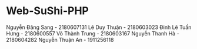 # Web-SuShi-PHP
Nguyễn Đăng Sang - 2180607131
Lê Duy Thuận - 2180603023
Đinh Lê Tuấn Hưng - 2180600557
Võ Thành Trung - 2180603167
Nguyễn Thanh Hà - 2180604282
Nguyễn Thuận An - 1911256118
